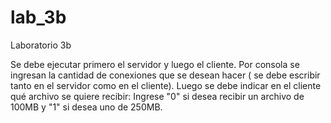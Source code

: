 # lab_3b
Laboratorio 3b

Se debe ejecutar primero el servidor y luego el cliente. Por consola se ingresan la cantidad de conexiones que se desean hacer ( se debe escribir tanto en el servidor como en el cliente). Luego se debe indicar en el cliente qué archivo se quiere recibir: Ingrese "0" si desea recibir un archivo de 100MB y "1" si desea uno de 250MB. 

